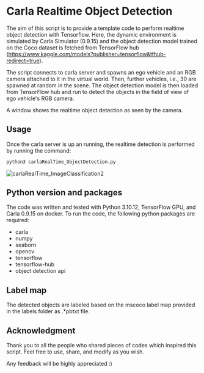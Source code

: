 # Carla Realtime Object Detection
The aim of this script is to provide a template code to perform realtime object detection with Tensorflow.
Here, the dynamic environment is simulated by Carla Simulator (0.9.15) and the object detection model trained on the 
Coco dataset is fetched from TensorFlow hub (https://www.kaggle.com/models?publisher=tensorflow&tfhub-redirect=true). 

The script connects to carla server and spawns an ego vehicle and an RGB camera attached to it in the virtual world. 
Then, further vehicles, i.e., 30 are spawned at random in the scene. The object detection model is then loaded from 
TensorFlow hub and run to detect the objects in the field of view of ego vehicle's RGB camera.

A window shows the realtime object detection as seen by the camera.

## Usage
Once the carla server is up an running, the realtime detection is performed by running the command:
```bash
python3 carlaRealTime_ObjectDetection.py
```
![carlaRealTime_ImageClassification2](https://github.com/christianTsounguiObama/CarlaRealtime_ImageClassification/assets/104940386/957adabd-f833-422a-b903-d303419b148c)

## Python version and packages
The code was written and tested with Python 3.10.12, TensorFlow GPU, and Carla 0.9.15 on docker. To run the code, 
the following python packages are required:
- carla
- numpy
- seaborn
- opencv
- tensorflow
- tensorflow-hub
- object detection api

## Label map
The detected objects are labeled based on the mscoco label map provided in the labels folder as .*pbtxt file.

## Acknowledgment
Thank you to all the people who shared pieces of codes which inspired this script. Feel free to use, 
share, and modify as you wish.

Any feedback will be highly appreciated :)
